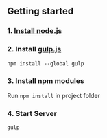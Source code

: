## Getting started
### 1. [Install node.js](http://nodejs.org/)
### 2. Install [gulp.js](http://gulpjs.com/)
`npm install --global gulp`
### 3. Install npm modules
Run `npm install` in project folder
### 4. Start Server
`gulp`

<!-- ## 5. Run tests
`gulp test` -->
